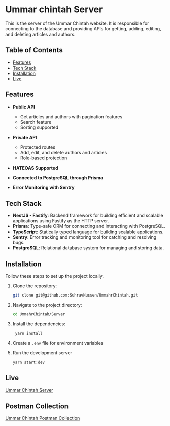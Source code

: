 # Ummar chintah Server

This is the server of the Ummar Chintah website. It is responsible for connecting to the database and providing APIs for getting, adding, editing, and deleting articles and authors.

## Table of Contents

- [Features](#features)
- [Tech Stack](#tech-stack)
- [Installation](#installation)
- [Live](#live)

## Features

- **Public API**

  - Get articles and authors with pagination features
  - Search feature
  - Sorting supported

- **Private API**

  - Protected routes
  - Add, edit, and delete authors and articles
  - Role-based protection

- **HATEOAS Supported**
- **Connected to PostgreSQL through Prisma**
- **Error Monitoring with Sentry**

## Tech Stack

- **NestJS - Fastify**: Backend framework for building efficient and scalable applications using Fastify as the HTTP server.
- **Prisma**: Type-safe ORM for connecting and interacting with PostgreSQL.
- **TypeScript**: Statically typed language for building scalable applications.
- **Sentry**: Error tracking and monitoring tool for catching and resolving bugs.
- **PostgreSQL**: Relational database system for managing and storing data.

## Installation

Follow these steps to set up the project locally.

1. Clone the repository:

   ```bash
   git clone git@github.com:SuhravHussen/UmmahrChintah.git
   ```

2. Navigate to the project directory:
   ```bash
   cd UmmahrChintah/Server
   ```
3. Install the dependencies:
   ```bash
    yarn install
   ```
4. Create a `.env` file for environment variables
5. Run the development server
   ```bash
   yarn start:dev
   ```

## Live

[Ummar Chintah Server](https://ummahrchintah.onrender.com/v1)

## Postman Collection

[Ummar Chintah Postman Collection](https://gold-star-209210.postman.co/workspace/Ummar-Chintah~9bbf4078-d69e-4ebd-bc8e-ba5c358c5264/collection/16340384-89f102ad-abdf-46a3-908d-65624c6a6873?action=share&creator=16340384)
